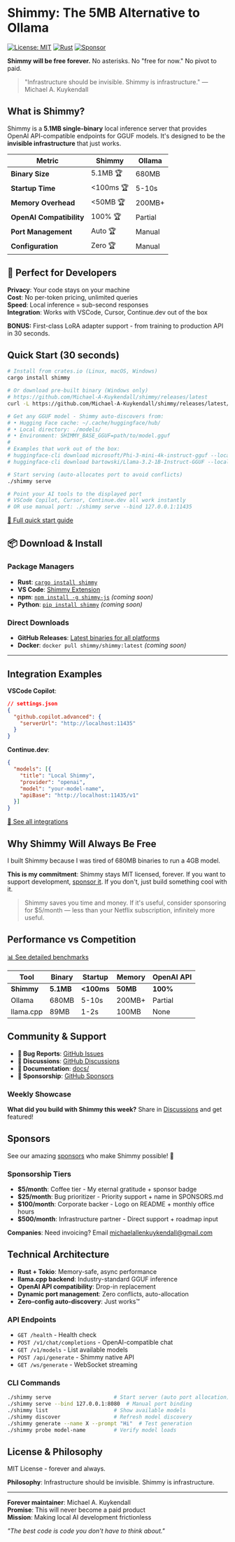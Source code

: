 # Shimmy: The 5MB Alternative to Ollama

[![License: MIT](https://img.shields.io/badge/License-MIT-yellow.svg)](https://opensource.org/licenses/MIT)
[![Rust](https://img.shields.io/badge/rust-stable-brightgreen.svg)](https://rustup.rs/)
[![Sponsor](https://img.shields.io/badge/❤️-Sponsor-ea4aaa?logo=github)](https://github.com/sponsors/Michael-A-Kuykendall)

**Shimmy will be free forever.** No asterisks. No "free for now." No pivot to paid.

> "Infrastructure should be invisible. Shimmy is infrastructure." — Michael A. Kuykendall

## What is Shimmy?

Shimmy is a **5.1MB single-binary** local inference server that provides OpenAI API-compatible endpoints for GGUF models. It's designed to be the **invisible infrastructure** that just works.

| Metric | Shimmy | Ollama | 
|--------|--------|--------|
| **Binary Size** | 5.1MB 🏆 | 680MB |
| **Startup Time** | <100ms 🏆 | 5-10s |
| **Memory Overhead** | <50MB 🏆 | 200MB+ |
| **OpenAI Compatibility** | 100% 🏆 | Partial |
| **Port Management** | Auto 🏆 | Manual |
| **Configuration** | Zero 🏆 | Manual |

## 🎯 Perfect for Developers

**Privacy**: Your code stays on your machine  
**Cost**: No per-token pricing, unlimited queries  
**Speed**: Local inference = sub-second responses  
**Integration**: Works with VSCode, Cursor, Continue.dev out of the box  

**BONUS:** First-class LoRA adapter support - from training to production API in 30 seconds.  

## Quick Start (30 seconds)

```bash
# Install from crates.io (Linux, macOS, Windows)
cargo install shimmy

# Or download pre-built binary (Windows only)
# https://github.com/Michael-A-Kuykendall/shimmy/releases/latest
curl -L https://github.com/Michael-A-Kuykendall/shimmy/releases/latest/download/shimmy.exe

# Get any GGUF model - Shimmy auto-discovers from:
# • Hugging Face cache: ~/.cache/huggingface/hub/
# • Local directory: ./models/
# • Environment: SHIMMY_BASE_GGUF=path/to/model.gguf
# 
# Examples that work out of the box:
# huggingface-cli download microsoft/Phi-3-mini-4k-instruct-gguf --local-dir ./models/
# huggingface-cli download bartowski/Llama-3.2-1B-Instruct-GGUF --local-dir ./models/

# Start serving (auto-allocates port to avoid conflicts)
./shimmy serve

# Point your AI tools to the displayed port
# VSCode Copilot, Cursor, Continue.dev all work instantly
# OR use manual port: ./shimmy serve --bind 127.0.0.1:11435
```

[📖 Full quick start guide](docs/quickstart.md)

## 📦 Download & Install

### Package Managers
- **Rust**: [`cargo install shimmy`](https://crates.io/crates/shimmy)
- **VS Code**: [Shimmy Extension](https://marketplace.visualstudio.com/items?itemName=targetedwebresults.shimmy-vscode)
- **npm**: [`npm install -g shimmy-js`](https://www.npmjs.com/package/shimmy-js) *(coming soon)*
- **Python**: [`pip install shimmy`](https://pypi.org/project/shimmy/) *(coming soon)*

### Direct Downloads
- **GitHub Releases**: [Latest binaries for all platforms](https://github.com/Michael-A-Kuykendall/shimmy/releases/latest)
- **Docker**: `docker pull shimmy/shimmy:latest` *(coming soon)*

---

## Integration Examples

**VSCode Copilot**:
```json
// settings.json
{
  "github.copilot.advanced": {
    "serverUrl": "http://localhost:11435"
  }
}
```

**Continue.dev**:
```json
{
  "models": [{
    "title": "Local Shimmy",
    "provider": "openai", 
    "model": "your-model-name",
    "apiBase": "http://localhost:11435/v1"
  }]
}
```

[🔗 See all integrations](docs/integrations.md)

## Why Shimmy Will Always Be Free

I built Shimmy because I was tired of 680MB binaries to run a 4GB model.

**This is my commitment**: Shimmy stays MIT licensed, forever. If you want to support development, [sponsor it](https://github.com/sponsors/Michael-A-Kuykendall). If you don't, just build something cool with it.

> Shimmy saves you time and money. If it's useful, consider sponsoring for $5/month — less than your Netflix subscription, infinitely more useful.

## Performance vs Competition

[📊 See detailed benchmarks](docs/benchmarks.md)

| Tool | Binary | Startup | Memory | OpenAI API |
|------|--------|---------|--------|------------|
| **Shimmy** | **5.1MB** | **<100ms** | **50MB** | **100%** |
| Ollama | 680MB | 5-10s | 200MB+ | Partial |
| llama.cpp | 89MB | 1-2s | 100MB | None |

## Community & Support

- **🐛 Bug Reports**: [GitHub Issues](https://github.com/Michael-A-Kuykendall/shimmy/issues)
- **💬 Discussions**: [GitHub Discussions](https://github.com/Michael-A-Kuykendall/shimmy/discussions)
- **📖 Documentation**: [docs/](docs/)
- **💝 Sponsorship**: [GitHub Sponsors](https://github.com/sponsors/Michael-A-Kuykendall)

### Weekly Showcase

**What did you build with Shimmy this week?** Share in [Discussions](https://github.com/Michael-A-Kuykendall/shimmy/discussions) and get featured!

## Sponsors

See our amazing [sponsors](SPONSORS.md) who make Shimmy possible! 🙏

### Sponsorship Tiers

- **$5/month**: Coffee tier - My eternal gratitude + sponsor badge
- **$25/month**: Bug prioritizer - Priority support + name in SPONSORS.md  
- **$100/month**: Corporate backer - Logo on README + monthly office hours
- **$500/month**: Infrastructure partner - Direct support + roadmap input

**Companies**: Need invoicing? Email [michaelallenkuykendall@gmail.com](mailto:michaelallenkuykendall@gmail.com)

## Technical Architecture

- **Rust + Tokio**: Memory-safe, async performance
- **llama.cpp backend**: Industry-standard GGUF inference
- **OpenAI API compatibility**: Drop-in replacement
- **Dynamic port management**: Zero conflicts, auto-allocation
- **Zero-config auto-discovery**: Just works™

### API Endpoints
- `GET /health` - Health check
- `POST /v1/chat/completions` - OpenAI-compatible chat
- `GET /v1/models` - List available models
- `POST /api/generate` - Shimmy native API
- `GET /ws/generate` - WebSocket streaming

### CLI Commands
```bash
./shimmy serve                    # Start server (auto port allocation)
./shimmy serve --bind 127.0.0.1:8080  # Manual port binding
./shimmy list                     # Show available models  
./shimmy discover                 # Refresh model discovery
./shimmy generate --name X --prompt "Hi"  # Test generation
./shimmy probe model-name         # Verify model loads
```

## License & Philosophy

MIT License - forever and always.

**Philosophy**: Infrastructure should be invisible. Shimmy is infrastructure.

---

**Forever maintainer**: Michael A. Kuykendall  
**Promise**: This will never become a paid product  
**Mission**: Making local AI development frictionless

*"The best code is code you don't have to think about."*
